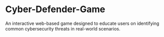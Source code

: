 # Cyber-Defender-Game
An interactive web-based game designed to educate users on identifying common cybersecurity threats in real-world scenarios.
